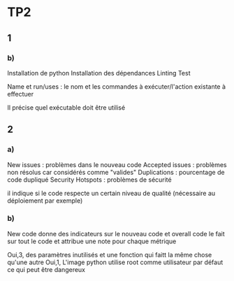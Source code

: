 # TP2

## 1
### b)
Installation de python
Installation des dépendances
Linting
Test

Name et run/uses : le nom et les commandes à exécuter/l'action existante à effectuer

Il précise quel exécutable doit être utilisé


## 2
### a)
New issues : problèmes dans le nouveau code
Accepted issues : problèmes non résolus car considérés comme "valides"
Duplications : pourcentage de code dupliqué
Security Hotspots : problèmes de sécurité

il indique si le code respecte un certain niveau de qualité (nécessaire au déploiement par exemple)

### b)
 New code donne des indicateurs sur le nouveau code et overall code le fait sur tout le code et attribue une note pour chaque métrique
 
 Oui,3,  des paramètres inutilisés et une fonction qui faitt la même chose qu'une autre
 Oui,1,  L'image python utilise root comme utilisateur par défaut ce qui peut être dangereux